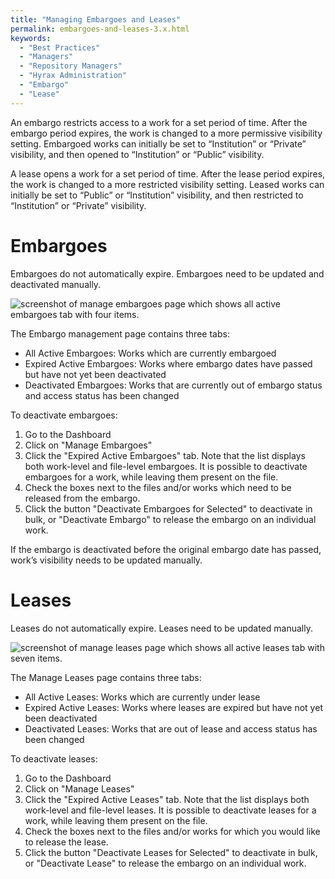 ```yaml
---
title: "Managing Embargoes and Leases"
permalink: embargoes-and-leases-3.x.html
keywords:
  - "Best Practices"
  - "Managers"
  - "Repository Managers"
  - "Hyrax Administration"
  - "Embargo"
  - "Lease"
---
```


An embargo restricts access to a work for a set period of time. After the embargo period expires, the work is changed to a more permissive visibility setting. Embargoed works can initially be set to “Institution” or “Private” visibility, and then opened to “Institution” or “Public” visibility.

A lease opens a work for a set period of time. After the lease period expires, the work is changed to a more restricted visibility setting. Leased works can initially be set to “Public” or “Institution” visibility, and then restricted to “Institution” or “Private” visibility.

# Embargoes

Embargoes do not automatically expire. Embargoes need to be updated and deactivated manually.

![screenshot of manage embargoes page which shows all active embargoes tab with four items.](\images\screenshots\manage-embargoes.png)

The Embargo management page contains three tabs:

- All Active Embargoes: Works which are currently embargoed
- Expired Active Embargoes: Works where embargo dates have passed but have not yet been deactivated
- Deactivated Embargoes: Works that are currently out of embargo status and access status has been changed

To deactivate embargoes:

1. Go to the Dashboard
2. Click on "Manage Embargoes"
3. Click the "Expired Active Embargoes" tab. Note that the list displays both work-level and file-level embargoes. It is possible to deactivate embargoes for a work, while leaving them present on the file.
4. Check the boxes next to the files and/or works which need to be released from the embargo.
5. Click the button "Deactivate Embargoes for Selected" to deactivate in bulk, or "Deactivate Embargo" to release the embargo on an individual work.

If the embargo is deactivated before the original embargo date has passed, work’s visibility needs to be updated manually.

# Leases

Leases do not automatically expire. Leases need to be updated manually.

![screenshot of manage leases page which shows all active leases tab with seven items.](\images\screenshots\manage-leases.png)

The Manage Leases page contains three tabs:

- All Active Leases: Works which are currently under lease
- Expired Active Leases: Works where leases are expired but have not yet been deactivated
- Deactivated Leases: Works that are out of lease and access status has been changed

To deactivate leases:

1. Go to the Dashboard
2. Click on "Manage Leases"
3. Click the "Expired Active Leases" tab. Note that the list displays both work-level and file-level leases. It is possible to deactivate leases for a work, while leaving them present on the file.
4. Check the boxes next to the files and/or works for which you would like to release the lease.
5. Click the button "Deactivate Leases for Selected" to deactivate in bulk, or "Deactivate Lease" to release the embargo on an individual work.

